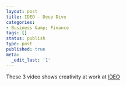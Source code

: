 ```yaml
---
layout: post
title: IDEO - Deep Dive
categories:
- Business &amp; Finance
tags: []
status: publish
type: post
published: true
meta:
  _edit_last: '1'
---
```

These 3 video shows creativity at work at [IDEO](http://www.ideo.com/)  
